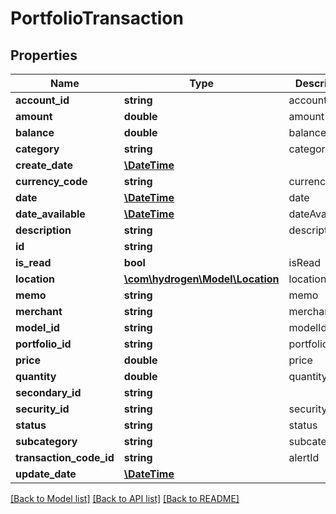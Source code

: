 # PortfolioTransaction

## Properties
Name | Type | Description | Notes
------------ | ------------- | ------------- | -------------
**account_id** | **string** | accountId | 
**amount** | **double** | amount | [optional] 
**balance** | **double** | balance | [optional] 
**category** | **string** | category | [optional] 
**create_date** | [**\DateTime**](\DateTime.md) |  | [optional] 
**currency_code** | **string** | currency_code | [optional] 
**date** | [**\DateTime**](\DateTime.md) | date | 
**date_available** | [**\DateTime**](\DateTime.md) | dateAvailable | [optional] 
**description** | **string** | description | [optional] 
**id** | **string** |  | [optional] 
**is_read** | **bool** | isRead | [optional] 
**location** | [**\com\hydrogen\Model\Location**](Location.md) | location | [optional] 
**memo** | **string** | memo | [optional] 
**merchant** | **string** | merchant | [optional] 
**model_id** | **string** | modelId | 
**portfolio_id** | **string** | portfolioId | 
**price** | **double** | price | [optional] 
**quantity** | **double** | quantity | [optional] 
**secondary_id** | **string** |  | [optional] 
**security_id** | **string** | securityId | [optional] 
**status** | **string** | status | [optional] 
**subcategory** | **string** | subcategory | [optional] 
**transaction_code_id** | **string** | alertId | 
**update_date** | [**\DateTime**](\DateTime.md) |  | [optional] 

[[Back to Model list]](../README.md#documentation-for-models) [[Back to API list]](../README.md#documentation-for-api-endpoints) [[Back to README]](../README.md)


